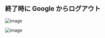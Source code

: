 ## 終了時に Google からログアウト

![image](https://user-images.githubusercontent.com/1501327/154206372-8ad78075-cbfc-4b87-a600-163081895961.png)

![image](https://user-images.githubusercontent.com/1501327/154206434-dc5c5be9-b41f-4220-8b24-d0b2ebbd97b7.png)
